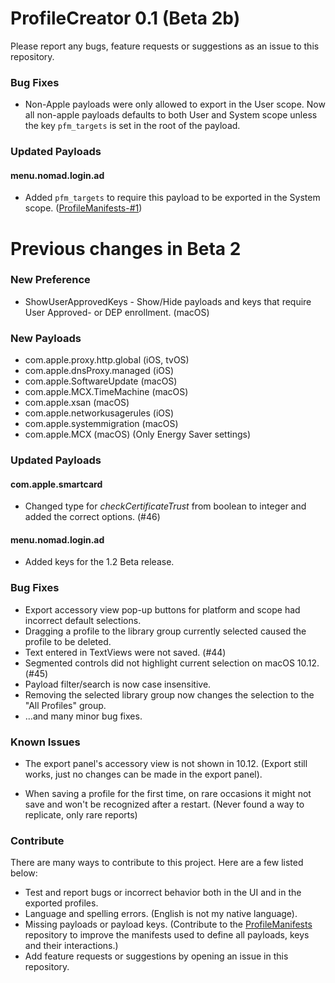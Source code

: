 # ProfileCreator 0.1 (Beta 2b)

Please report any bugs, feature requests or suggestions as an issue to this repository.

### Bug Fixes

* Non-Apple payloads were only allowed to export in the User scope.
Now all non-apple payloads defaults to both User and System scope unless the key `pfm_targets` is set in the root of the payload.

### Updated Payloads

#### menu.nomad.login.ad

* Added `pfm_targets` to require this payload to be exported in the System scope. ([ProfileManifests-#1](https://github.com/erikberglund/ProfileManifests/issues/1))

# Previous changes in Beta 2

### New Preference

* ShowUserApprovedKeys - Show/Hide payloads and keys that require User Approved- or DEP enrollment. (macOS)

### New Payloads

* com.apple.proxy.http.global (iOS, tvOS)
* com.apple.dnsProxy.managed (iOS)
* com.apple.SoftwareUpdate (macOS)
* com.apple.MCX.TimeMachine (macOS)
* com.apple.xsan (macOS)
* com.apple.networkusagerules (iOS)
* com.apple.systemmigration (macOS)
* com.apple.MCX (macOS) (Only Energy Saver settings)

### Updated Payloads

#### com.apple.smartcard

* Changed type for _checkCertificateTrust_ from boolean to integer and added the correct options. (#46) 

#### menu.nomad.login.ad

* Added keys for the 1.2 Beta release.

### Bug Fixes

* Export accessory view pop-up buttons for platform and scope had incorrect default selections.
* Dragging a profile to the library group currently selected caused the profile to be deleted.
* Text entered in TextViews were not saved. (#44)
* Segmented controls did not highlight current selection on macOS 10.12. (#45)
* Payload filter/search is now case insensitive.
* Removing the selected library group now changes the selection to the "All Profiles" group.
* ...and many minor bug fixes. 

### Known Issues

* The export panel's accessory view is not shown in 10.12. 
 (Export still works, just no changes can be made in the export panel).

* When saving a profile for the first time, on rare occasions it might not save and won't be recognized after a restart.
 (Never found a way to replicate, only rare reports)

### Contribute

There are many ways to contribute to this project. Here are a few listed below:

* Test and report bugs or incorrect behavior both in the UI and in the exported profiles.
* Language and spelling errors. (English is not my native language).
* Missing payloads or payload keys. (Contribute to the [ProfileManifests](https://github.com/erikberglund/ProfileManifests) repository to improve the manifests used to define all payloads, keys and their interactions.)
* Add feature requests or suggestions by opening an issue in this repository.
